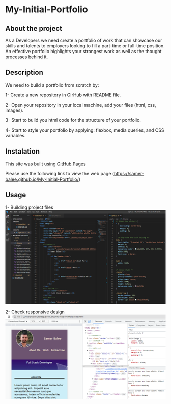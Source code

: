 # My-Initial-Portfolio

## About the project

As a Developers we need create a  portfolio of work that can showcase our skills and talents to employers looking to fill a part-time or full-time position. An effective portfolio highlights your strongest work as well as the thought processes behind it.

## Description

We need to build a portfolio from scratch by:

1- Create a new repository in GirHub with README file.

2- Open your repository in your local machine, add your files (html, css, images).

3- Start to build you html code for the structure of your portfolio.

4- Start to style your portfolio by applying: flexbox, media queries, and CSS variables.

## Instalation

This site was built using [GitHub Pages](https://samer-balee.github.io/My-Initial-Portfolio/)

Please use the following link to view the web page (https://samer-balee.github.io/My-Initial-Portfolio/)
 

## Usage

1- Building project files ![alt text](assets/images/portfolio-screenshot-1.PNG)


2- Check responsive design ![alt text](assets/images/inspect-screenshot.PNG)



